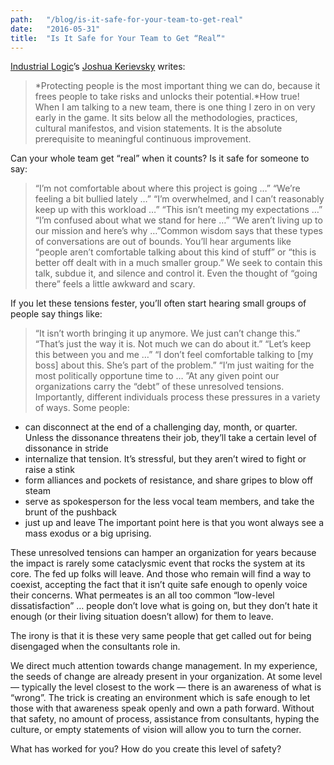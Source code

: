 ```yaml
---
path:	"/blog/is-it-safe-for-your-team-to-get-real"
date:	"2016-05-31"
title:	"Is It Safe for Your Team to Get “Real”"
---
```


[Industrial Logic](https://medium.com/u/9338d76c0d7a)’s [Joshua Kerievsky](https://medium.com/u/28229c304ac9) writes:


> *Protecting people is the most important thing we can do, because it frees people to take risks and unlocks their potential.*How true! When I am talking to a new team, there is one thing I zero in on very early in the game. It sits below all the methodologies, practices, cultural manifestos, and vision statements. It is the absolute prerequisite to meaningful continuous improvement.

Can your whole team get “real” when it counts? Is it safe for someone to say:


> “I’m not comfortable about where this project is going …”
> “We’re feeling a bit bullied lately …”
> “I’m overwhelmed, and I can’t reasonably keep up with this workload …”
> “This isn’t meeting my expectations …”
> “I’m confused about what we stand for here …”
> “We aren’t living up to our mission and here’s why …”Common wisdom says that these types of conversations are out of bounds. You’ll hear arguments like “people aren’t comfortable talking about this kind of stuff” or “this is better off dealt with in a much smaller group.” We seek to contain this talk, subdue it, and silence and control it. Even the thought of “going there” feels a little awkward and scary.

If you let these tensions fester, you’ll often start hearing small groups of people say things like:


> “It isn’t worth bringing it up anymore. We just can’t change this.”
> “That’s just the way it is. Not much we can do about it.”
> “Let’s keep this between you and me …”
> “I don’t feel comfortable talking to [my boss] about this. She’s part of the problem.”
> “I’m just waiting for the most politically opportune time to … ”At any given point our organizations carry the “debt” of these unresolved tensions. Importantly, different individuals process these pressures in a variety of ways. Some people:

* can disconnect at the end of a challenging day, month, or quarter. Unless the dissonance threatens their job, they’ll take a certain level of dissonance in stride
* internalize that tension. It’s stressful, but they aren’t wired to fight or raise a stink
* form alliances and pockets of resistance, and share gripes to blow off steam
* serve as spokesperson for the less vocal team members, and take the brunt of the pushback
* just up and leave
The important point here is that you wont always see a mass exodus or a big uprising.

These unresolved tensions can hamper an organization for years because the impact is rarely some cataclysmic event that rocks the system at its core. The fed up folks will leave. And those who remain will find a way to coexist, accepting the fact that it isn’t quite safe enough to openly voice their concerns. What permeates is an all too common “low-level dissatisfaction” … people don’t love what is going on, but they don’t hate it enough (or their living situation doesn’t allow) for them to leave.

The irony is that it is these very same people that get called out for being disengaged when the consultants role in.

We direct much attention towards change management. In my experience, the seeds of change are already present in your organization. At some level — typically the level closest to the work — there is an awareness of what is “wrong”. The trick is creating an environment which is safe enough to let those with that awareness speak openly and own a path forward. Without that safety, no amount of process, assistance from consultants, hyping the culture, or empty statements of vision will allow you to turn the corner.

What has worked for you? How do you create this level of safety?

